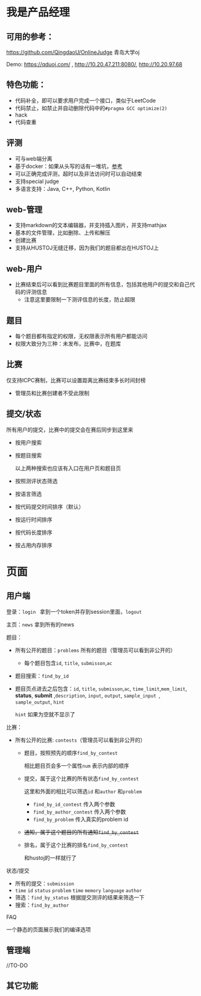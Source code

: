 # 我是产品经理

## 可用的参考：

https://github.com/QingdaoU/OnlineJudge 青岛大学oj

Demo:  https://qduoj.com/ ,  http://10.20.47.211:8080/, http://10.20.97.68

## 特色功能：

- 代码补全，即可以要求用户完成一个接口，类似于LeetCode
- 代码禁止，如禁止并自动删除代码中的`#pragma GCC optimize(2)  `
- hack
- 代码查重

## 评测

- 可与web端分离
- 基于docker：如果从头写的话有一堆坑，[参考](https://docs.onlinejudge.me/#/judger/how_it_works)
- 可以正确完成评测，超时以及非法访问时可以自动结束
- 支持special judge
- 多语言支持：Java, C++, Python, Kotlin

## web-管理

- 支持markdown的文本编辑器，并支持插入图片，并支持mathjax
- 基本的文件管理，比如删除、上传和解压
- 创建比赛
- 支持从HUSTOJ无缝迁移，因为我们的题目都出在HUSTOJ上

## web-用户

- 比赛结束后可以看到比赛题目里面的所有信息，包括其他用户的提交和自己代码的评测信息
  - 注意这里要限制一下测评信息的长度，防止超限

## 题目

- 每个题目都有指定的权限，无权限表示所有用户都能访问
- 权限大致分为三种：未发布，比赛中，在题库

## 比赛

仅支持ICPC赛制，比赛可以设置距离比赛结束多长时间封榜

- 管理员和比赛创建者不受此限制

## 提交/状态

所有用户的提交，比赛中的提交会在赛后同步到这里来

- 按用户搜索

- 按题目搜索

  以上两种搜索也应该有入口在用户页和题目页

- 按照测评状态筛选

- 按语言筛选

- 按代码提交时间排序（默认）

- 按运行时间排序

- 按代码长度排序

- 按占用内存排序



# 页面

## 用户端

登录：`login ` 拿到一个token并存到session里面，`logout` 

主页：`news` 拿到所有的news

题目：

- 所有公开的题目：`problems` 所有的题目（管理员可以看到非公开的）
  
  - 每个题目包含`id`, `title`, `submisson`,`ac`
  
- 题目搜索：`find_by_id`

- 题目页点进去之后包含：`id`, `title`, `submisson`,`ac`, `time_limit`,`mem_limit`, **status**, **submit** ,`description`, `input`, `output`, `sample_input `, `sample_output`, `hint`

  `hint` 如果为空就不显示了

比赛：

- 所有公开的比赛: `contests`（管理员可以看到非公开的）

  - 题目，按照预先的顺序`find_by_contest`

    相比题目页会多一个属性`num` 表示内部的顺序

  - 提交，属于这个比赛的所有状态`find_by_contest`

    这里和外面的相比可以筛选`id` 和`author` 和`problem` 
  
    - `find_by_id_contest` 传入两个参数
    - `find_by_author_contest` 传入两个参数
    - `find_by_problem`  传入真实的problem id
  
  - ~~通知，属于这个题目的所有通知`find_by_contest`~~ 
  
  - 排名，属于这个比赛的排名`find_by_contest`
  
    和hustoj的一样就行了

状态/提交

- 所有的提交：`submission`
- `time`	`id`	`status`	`problem`	`time`	`memory`	`language`	`author`
- 筛选：`find_by_status` 根据提交测评的结果来筛选一下
- 搜索：`find_by_author` 

FAQ

一个静态的页面展示我们的编译选项

## 管理端

//TO-DO

## 其它功能

